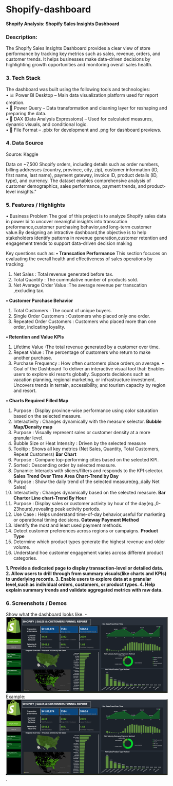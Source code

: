 # Shopify-dashboard

**Shopify Analysis: Shopify Sales Insights Dashboard**

### Description:
The Shopify Sales Insights Dashboard provides a clear view of store performance by tracking key metrics such as sales, revenue, orders, and customer trends. It helps businesses make data-driven decisions by highlighting growth opportunities and monitoring overall sales health.

### 3.	Tech Stack

The dashboard was built using the following tools and technologies:<br>
•	📊 Power BI Desktop – Main data visualization platform used for report creation.<br>
•	📂 Power Query – Data transformation and cleaning layer for reshaping and preparing the data.<br>
•	🧠 DAX (Data Analysis Expressions) – Used for calculated measures, dynamic visuals, and conditional logic.<br>
•	📁 File Format – .pbix for development and .png for dashboard previews.

### 4.	Data Source

Source: Kaggle 

Data on ~7,500 Shopify orders, including details such as order numbers, billing addresses (country, province, city, zip), customer information (ID, first name, last name), payment gateway, invoice ID, product details (ID, type), and currency. The dataset enables comprehensive analysis of customer demographics, sales performance, payment trends, and product-level insights."

### 5.	Features / Highlights

•	Business Problem
The goal of this project is to analyze Shopify sales data in power bi to uncover meanigful insights into transcation preformance,customer purchasing behavior,and long-term
customer value.By designing an intractive dashboard,the objective is to help stakeholders identify patterns in revenue generation,customer retention and engagement trends 
to support data-driven decision making

Key questions such as:
**• Transcation Performance**
This section focuces on evaluating the overall health and effectiveness of sales operations by tracking:
1. Net Sales : Total revenue generated before tax.
2. Total Quantity : The cummulative number of products sold.
3. Net Average Order Value :The average revenue per transcation ,excluding tax.

**• Customer Purchase Behavior**
1. Total Customers : The count of unique buyers.
2. Single Order Customers : Customers who placed only one order.
3. Repeated Order Customers : Customers who placed more than one order, indicating loyality.

**• Retention and Value KPIs**
1. Lifetime Value :The total revenue generated by a customer over time.
2. Repeat Value : The percentage of customers who return to make another purchase.
3. Purchase Frequency : How often customers place orders,on average.
•	Goal of the Dashboard
To deliver an interactive visual tool that:
Enables users to explore ski resorts globally.
Supports decisions such as vacation planning, regional marketing, or infrastructure investment.
Uncovers trends in terrain, accessibility, and tourism capacity by region and resort.

**• Charts Required**
   **Filled Map**
1. Purpose : Display province-wise performance using color saturation based on the selected measure.
2. Interactivity : Changes dynamically with the measure selector.
   **Bubble Map/Density map**
1. Purpose : Visually represent sales or customer density at a more granular level.
2. Bubble Size or Heat Intensity : Driven by the selected measure
3. Tooltip : Shows all key metrics (Net Sales, Quantity, Total Customers, Repeat Customers)
   **Bar Chart**
1. Purpose : Compare top-performing cities based on the selected KPI.
2. Sorted : Descending order by selected measure.
3. Dynamic: Interacts with slicers/filters and responds to the KPI selector.
**Sales Trend Over Time**
   **Area Chart-Trend by Day**
1. Purpose : Show the daily trend of the selected measure(eg.,daily Net Sales)
2. Interactivity : Changes dynamically based on the selected measure.
   **Bar Chartor Line chart-Trend By Hour**
1. Purpose : Display sales or customer activity by hour of the day(eg.,0-23hours),revealing  peak activity periods.
2. Use Case : Helps understand time-of-day behavior,useful for marketing or operational timing decisions.
**Gateway Payment Method**
1. Identify the most and least used payment methods.
2. Detect customer preferences across regions or campaigns.
**Product Type**
1. Determine which product types generate the highest revenue and older volume.
2. Understand hoe customer engagement varies across different product categories.

**1. Provide a dedicated page to display transaction-level or detailed data.
  2. Allow users to drill through from summary visuals(like charts and KPIs) to  underlying records.
  3. Enable users to explore data at a granular level,such as individual orders, customers, or product types.
  4. Help explain summary trends and validate aggregated metrics with raw data.**

### 6.	Screenshots / Demos
Show what the dashboard looks like. - ![Alt text](https://github.com/KishoreKonkena/Spotify-Dashboard/blob/main/Screenshot%202025-08-29%20213924.png)
Example: ![Dashboard Preview](https://github.com/KishoreKonkena/Spotify-Dashboard/blob/main/Screenshot%202025-08-29%20213924.png).
